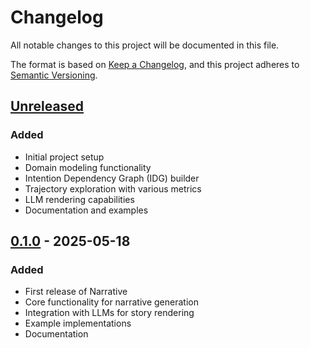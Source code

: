 # Changelog

All notable changes to this project will be documented in this file.

The format is based on [Keep a Changelog](https://keepachangelog.com/en/1.0.0/),
and this project adheres to [Semantic Versioning](https://semver.org/spec/v2.0.0.html).

## [Unreleased]

### Added
- Initial project setup
- Domain modeling functionality
- Intention Dependency Graph (IDG) builder
- Trajectory exploration with various metrics
- LLM rendering capabilities
- Documentation and examples

## [0.1.0] - 2025-05-18

### Added
- First release of Narrative
- Core functionality for narrative generation
- Integration with LLMs for story rendering
- Example implementations
- Documentation

[Unreleased]: https://github.com/org/narrative/compare/v0.1.0...HEAD
[0.1.0]: https://github.com/org/narrative/releases/tag/v0.1.0
